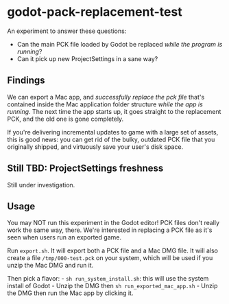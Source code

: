 # godot-pack-replacement-test

An experiment to answer these questions:

- Can the main PCK file loaded by Godot be replaced _while the program is running_? 
- Can it pick up new ProjectSettings in a sane way? 

## Findings

We can export a Mac app, and _successfully replace the pck file_ that's contained inside the Mac application folder structure _while the app is running_.  The next time the app starts up, it goes straight to the replacement PCK, and the old one is gone completely.

If you're delivering incremental updates to game with a large set of assets, this is good news:  you can get rid of the bulky, outdated PCK file that you originally shipped, and virtuously save your user's disk space.

## Still TBD: ProjectSettings freshness

Still under investigation.

## Usage

You may NOT run this experiment in the Godot editor!  PCK files don't really work the same way, there.  We're interested in replacing a PCK file as it's seen when users run an exported game.

Run `export.sh`.  It will export both a PCK file and a Mac DMG file.  It will also create a file `/tmp/000-test.pck` on your system, which will be used if you unzip the Mac DMG and run it.

Then pick a flavor:
    - `sh run_system_install.sh`: this will use the system install of Godot
    - Unzip the DMG then `sh run_exported_mac_app.sh`
    - Unzip the DMG then run the Mac app by clicking it.
